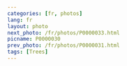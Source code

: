 ```yaml
---
categories: [fr, photos]
lang: fr
layout: photo
next_photo: /fr/photos/P0000033.html
picname: P0000030
prev_photo: /fr/photos/P0000031.html
tags: [Trees]
---
```

